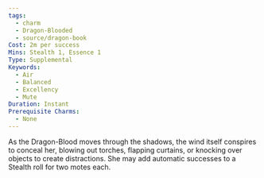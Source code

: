 ```yaml
---
tags:
  - charm
  - Dragon-Blooded
  - source/dragon-book
Cost: 2m per success
Mins: Stealth 1, Essence 1
Type: Supplemental
Keywords:
  - Air
  - Balanced
  - Excellency
  - Mute
Duration: Instant
Prerequisite Charms:
  - None
---
```

As the Dragon-Blood moves through the shadows, the wind itself conspires to conceal her, blowing out torches, flapping curtains, or knocking over objects to create distractions. She may add automatic successes to a Stealth roll for two motes each.